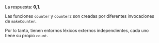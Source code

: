 La respuesta: **0,1**.

Las funciones `counter` y `counter2` son creadas por diferentes invocaciones de `makeCounter`.

Por lo tanto, tienen entornos léxicos externos independientes, cada uno tiene su propio `count`.
